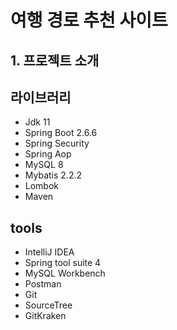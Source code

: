 # 여행 경로 추천 사이트

## 1. 프로젝트 소개

## 라이브러리
- Jdk 11 
- Spring Boot 2.6.6
- Spring Security
- Spring Aop
- MySQL 8 
- Mybatis 2.2.2 
- Lombok
- Maven


## tools
- IntelliJ IDEA
- Spring tool suite 4
- MySQL Workbench
- Postman
- Git
- SourceTree
- GitKraken
